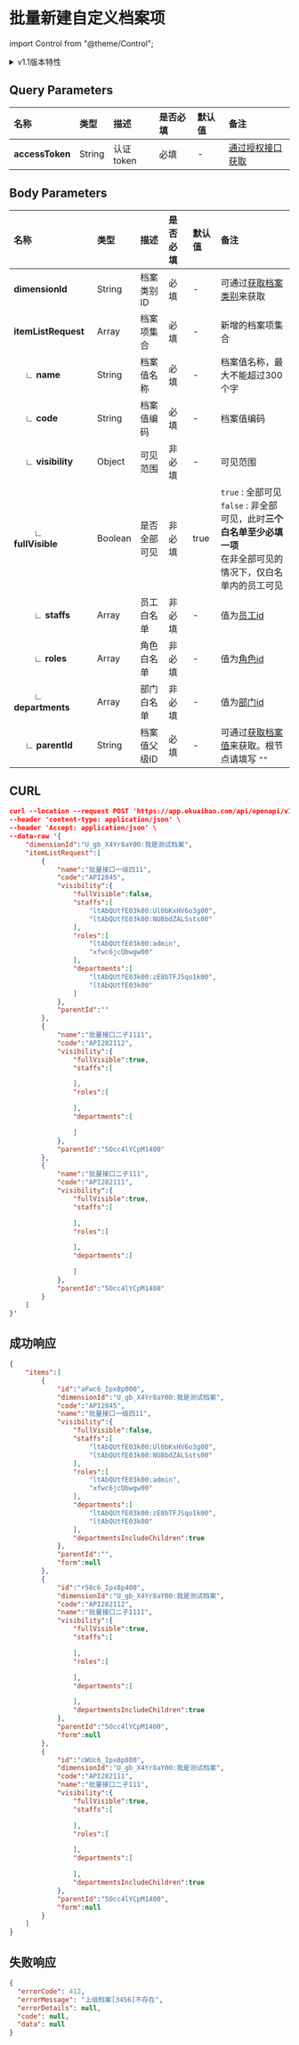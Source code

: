 # 批量新建自定义档案项

import Control from "@theme/Control";

<Control
method="POST"
url="/api/openapi/v1.1/dimensions/items/batch"
/>

<details>
  <summary>v1.1版本特性</summary>
  <div>
    - 🐞 新增了当“fullVisible“为”false“时，对 ”staffs“、”roles“、”departments“三个参数的必填及有效性校验。
  </div>
</details>

## Query Parameters

| 名称 | 类型 | 描述 | 是否必填 | 默认值 | 备注 |
| :--- | :--- | :--- | :--- |:--- | :--- |
| **accessToken** | String | 认证token | 必填 | - | [通过授权接口获取](/docs/open-api/getting-started/auth) |

## Body Parameters

| 名称 | 类型 | 描述 | 是否必填 | 默认值 | 备注 |
| :--- | :--- | :--- | :--- |:--- | :--- |
| **dimensionId**                 | String  | 档案类别ID  | 必填  | - | 可通过[获取档案类别](/docs/open-api/dimensions/get-dimensions)来获取 |
| **itemListRequest**             | Array   | 档案项集合   | 必填  | - | 新增的档案项集合 |
| **&emsp; ∟ name**              | String  | 档案值名称	| 必填  | - | 档案值名称，最大不能超过300个字 |
| **&emsp; ∟ code**              | String  | 档案值编码	| 必填  | - | 档案值编码 |
| **&emsp; ∟ visibility**        | Object  | 可见范围	| 非必填 | - | 可见范围 |
| **&emsp;&emsp; ∟ fullVisible** | Boolean | 是否全部可见 | 非必填 | true | `true` : 全部可见 <br/>`false` : 非全部可见，此时**三个白名单至少必填一项**<br/>在非全部可见的情况下，仅白名单内的员工可见 |
| **&emsp;&emsp; ∟ staffs**      | Array   | 员工白名单	| 非必填 | - | 值为[员工id](/docs/open-api/corporation/get-all-staffs) |
| **&emsp;&emsp; ∟ roles**       | Array   | 角色白名单   | 非必填 | - | 值为[角色id](/docs/open-api/corporation/get-roles-group) |
| **&emsp;&emsp; ∟ departments** | Array   | 部门白名单   | 非必填 | - | 值为[部门id](/docs/open-api/corporation/get-departments) |
| **&emsp; ∟ parentId**          | String  | 档案值父级ID | 必填   | - | 可通过[获取档案值](/docs/open-api/dimensions/get-dimension-items)来获取。根节点请填写 `""` |

## CURL
```json
curl --location --request POST 'https://app.ekuaibao.com/api/openapi/v1/dimensions/items/batch?accessToken=hQgbxfJnlElc00' \
--header 'content-type: application/json' \
--header 'Accept: application/json' \
--data-raw '{
    "dimensionId":"U_gb_X4Yr8aY00:我是测试档案",
    "itemListRequest":[
        {
            "name":"批量接口一级四11",
            "code":"API2845",
            "visibility":{
                "fullVisible":false,
                "staffs":[
                    "ltAbQUtfE03k00:Ul0bKxHV6o3g00",
                    "ltAbQUtfE03k00:NU8bdZALSsts00"
                ],
                "roles":[
                    "ltAbQUtfE03k00:admin",
                    "xfwc6jcQbwgw00"
                ],
                "departments":[
                    "ltAbQUtfE03k00:zE8bTFJSqo1k00",
                    "ltAbQUtfE03k00"
                ]
            },
            "parentId":""
        },
        {
            "name":"批量接口二子1111",
            "code":"API282112",
            "visibility":{
                "fullVisible":true,
                "staffs":[

                ],
                "roles":[

                ],
                "departments":[

                ]
            },
            "parentId":"5Occ4lYCpM1400"
        },
        {
            "name":"批量接口二子111",
            "code":"API282111",
            "visibility":{
                "fullVisible":true,
                "staffs":[

                ],
                "roles":[

                ],
                "departments":[

                ]
            },
            "parentId":"5Occ4lYCpM1400"
        }
    ]
}'
```

## 成功响应
```json
{
    "items":[
        {
            "id":"aFwc6_Ipx8p000",
            "dimensionId":"U_gb_X4Yr8aY00:我是测试档案",
            "code":"API2845",
            "name":"批量接口一级四11",
            "visibility":{
                "fullVisible":false,
                "staffs":[
                    "ltAbQUtfE03k00:Ul0bKxHV6o3g00",
                    "ltAbQUtfE03k00:NU8bdZALSsts00"
                ],
                "roles":[
                    "ltAbQUtfE03k00:admin",
                    "xfwc6jcQbwgw00"
                ],
                "departments":[
                    "ltAbQUtfE03k00:zE8bTFJSqo1k00",
                    "ltAbQUtfE03k00"
                ],
                "departmentsIncludeChildren":true
            },
            "parentId":"",
            "form":null
        },
        {
            "id":"r58c6_Ipx8p400",
            "dimensionId":"U_gb_X4Yr8aY00:我是测试档案",
            "code":"API282112",
            "name":"批量接口二子1111",
            "visibility":{
                "fullVisible":true,
                "staffs":[

                ],
                "roles":[

                ],
                "departments":[

                ],
                "departmentsIncludeChildren":true
            },
            "parentId":"5Occ4lYCpM1400",
            "form":null
        },
        {
            "id":"cWUc6_Ipx8p800",
            "dimensionId":"U_gb_X4Yr8aY00:我是测试档案",
            "code":"API282111",
            "name":"批量接口二子111",
            "visibility":{
                "fullVisible":true,
                "staffs":[

                ],
                "roles":[

                ],
                "departments":[

                ],
                "departmentsIncludeChildren":true
            },
            "parentId":"5Occ4lYCpM1400",
            "form":null
        }
    ]
}
```

## 失败响应
```json
{
  "errorCode": 412,
  "errorMessage": "上级档案[3456]不存在",
  "errorDetails": null,
  "code": null,
  "data": null
}
```




